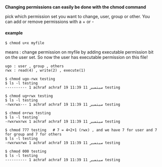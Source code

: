 **Changing permissions can easily be done with the chmod command**

pick which permission set you want to change, user, group or other.
You can add or remove permissions with a + or -
#### example 
```
$ chmod u+x myfile
```
means : change permission on myfile by adding executable permission bit on the user set. So now the user has executable permission on this file!

```
ugo : user , group , others
rwx : read(4) , write(2) , execute(1)

$ chmod ugo-rwx testing
$ ls -l testing
---------- 1 achraf achraf 19 سبتمبر 11 11:39 testing

$ chmod ug+rwx testing
$ ls -l testing
-rwxrwx--- 1 achraf achraf 19 سبتمبر 11 11:39 testing

$ chmod o+rwx testing
$ ls -l testing`
-rwxrwxrwx 1 achraf achraf 19 سبتمبر 11 11:39 testing
``` 

```
$ chmod 777 testing   # 7 = 4+2+1 (rwx) , and we have 7 for user and 7 for group and 7 for others
$ ls -l testing
-rwxrwxrwx 1 achraf achraf 19 سبتمبر 11 11:39 testing

$ chmod 000 testing
$ ls -l testing
---------- 1 achraf achraf 19 سبتمبر 11 11:39 testing
``` 


